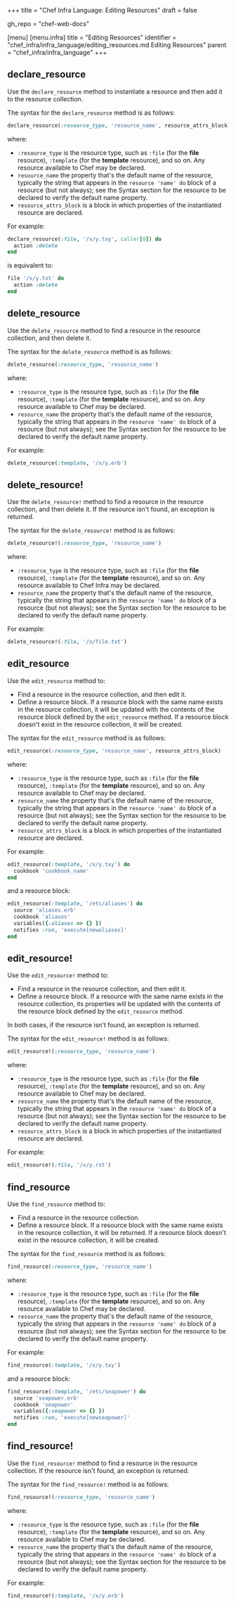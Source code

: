 +++
title = "Chef Infra Language: Editing Resources"
draft = false

gh_repo = "chef-web-docs"

[menu]
  [menu.infra]
    title = "Editing Resources"
    identifier = "chef_infra/infra_language/editing_resources.md Editing Resources"
    parent = "chef_infra/infra_language"
+++
<!-- markdownlint-disable-file MD026 -->
## declare_resource

Use the `declare_resource` method to instantiate a resource and then add it to the resource collection.

The syntax for the `declare_resource` method is as follows:

```ruby
declare_resource(:resource_type, 'resource_name', resource_attrs_block)
```

where:

- `:resource_type` is the resource type, such as `:file` (for the **file** resource), `:template` (for the **template** resource), and so on. Any resource available to Chef may be declared.
- `resource_name` the property that's the default name of the resource, typically the string that appears in the `resource 'name' do` block of a resource (but not always); see the Syntax section for the resource to be declared to verify the default name property.
- `resource_attrs_block` is a block in which properties of the instantiated resource are declared.

For example:

```ruby
declare_resource(:file, '/x/y.txy', caller[0]) do
  action :delete
end
```

is equivalent to:

```ruby
file '/x/y.txt' do
  action :delete
end
```

## delete_resource

Use the `delete_resource` method to find a resource in the resource collection, and then delete it.

The syntax for the `delete_resource` method is as follows:

```ruby
delete_resource(:resource_type, 'resource_name')
```

where:

- `:resource_type` is the resource type, such as `:file` (for the **file** resource), `:template` (for the **template** resource), and so on. Any resource available to Chef may be declared.
- `resource_name` the property that's the default name of the resource, typically the string that appears in the `resource 'name' do` block of a resource (but not always); see the Syntax section for the resource to be declared to verify the default name property.

For example:

```ruby
delete_resource(:template, '/x/y.erb')
```

## delete_resource!

Use the `delete_resource!` method to find a resource in the resource
collection, and then delete it. If the resource isn't found, an
exception is returned.

The syntax for the `delete_resource!` method is as follows:

```ruby
delete_resource!(:resource_type, 'resource_name')
```

where:

- `:resource_type` is the resource type, such as `:file` (for the **file** resource), `:template` (for the **template** resource), and so on. Any resource available to Chef Infra may be declared.
- `resource_name` the property that's the default name of the resource, typically the string that appears in the `resource 'name' do` block of a resource (but not always); see the Syntax section for the resource to be declared to verify the default name property.

For example:

```ruby
delete_resource!(:file, '/x/file.txt')
```

## edit_resource

Use the `edit_resource` method to:

- Find a resource in the resource collection, and then edit it.
- Define a resource block. If a resource block with the same name exists in the resource collection, it will be updated with the contents of the resource block defined by the `edit_resource` method. If a resource block doesn't exist in the resource collection, it will be created.

The syntax for the `edit_resource` method is as follows:

```ruby
edit_resource(:resource_type, 'resource_name', resource_attrs_block)
```

where:

- `:resource_type` is the resource type, such as `:file` (for the **file** resource), `:template` (for the **template** resource), and so on. Any resource available to Chef may be declared.
- `resource_name` the property that's the default name of the resource, typically the string that appears in the `resource 'name' do` block of a resource (but not always); see the Syntax section for the resource to be declared to verify the default name property.
- `resource_attrs_block` is a block in which properties of the instantiated resource are declared.

For example:

```ruby
edit_resource(:template, '/x/y.txy') do
  cookbook 'cookbook_name'
end
```

and a resource block:

```ruby
edit_resource(:template, '/etc/aliases') do
  source 'aliases.erb'
  cookbook 'aliases'
  variables({:aliases => {} })
  notifies :run, 'execute[newaliases]'
end
```

## edit_resource!

Use the `edit_resource!` method to:

- Find a resource in the resource collection, and then edit it.
- Define a resource block. If a resource with the same name exists in the resource collection, its properties will be updated with the contents of the resource block defined by the `edit_resource` method.

In both cases, if the resource isn't found, an exception is returned.

The syntax for the `edit_resource!` method is as follows:

```ruby
edit_resource!(:resource_type, 'resource_name')
```

where:

- `:resource_type` is the resource type, such as `:file` (for the **file** resource), `:template` (for the **template** resource), and so on. Any resource available to Chef may be declared.
- `resource_name` the property that's the default name of the resource, typically the string that appears in the `resource 'name' do` block of a resource (but not always); see the Syntax section for the resource to be declared to verify the default name property.
- `resource_attrs_block` is a block in which properties of the instantiated resource are declared.

For example:

```ruby
edit_resource!(:file, '/x/y.rst')
```

## find_resource

Use the `find_resource` method to:

- Find a resource in the resource collection.
- Define a resource block. If a resource block with the same name exists in the resource collection, it will be returned. If a resource block doesn't exist in the resource collection, it will be created.

The syntax for the `find_resource` method is as follows:

```ruby
find_resource(:resource_type, 'resource_name')
```

where:

- `:resource_type` is the resource type, such as `:file` (for the **file** resource), `:template` (for the **template** resource), and so on. Any resource available to Chef may be declared.
- `resource_name` the property that's the default name of the resource, typically the string that appears in the `resource 'name' do` block of a resource (but not always); see the Syntax section for the resource to be declared to verify the default name property.

For example:

```ruby
find_resource(:template, '/x/y.txy')
```

and a resource block:

```ruby
find_resource(:template, '/etc/seapower') do
  source 'seapower.erb'
  cookbook 'seapower'
  variables({:seapower => {} })
  notifies :run, 'execute[newseapower]'
end
```

## find_resource!

Use the `find_resource!` method to find a resource in the resource collection. If the resource isn't found, an exception is returned.

The syntax for the `find_resource!` method is as follows:

```ruby
find_resource!(:resource_type, 'resource_name')
```

where:

- `:resource_type` is the resource type, such as `:file` (for the **file** resource), `:template` (for the **template** resource), and so on. Any resource available to Chef may be declared.
- `resource_name` the property that's the default name of the resource, typically the string that appears in the `resource 'name' do` block of a resource (but not always); see the Syntax section for the resource to be declared to verify the default name property.

For example:

```ruby
find_resource!(:template, '/x/y.erb')
```
